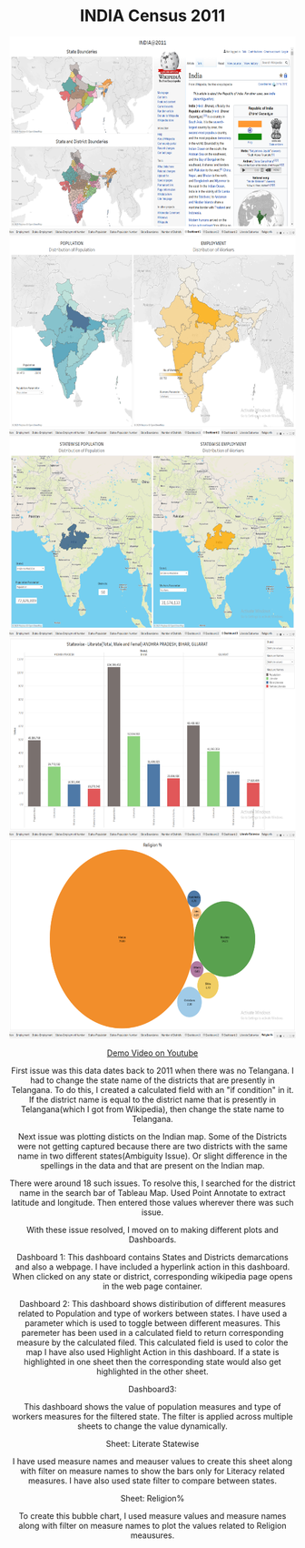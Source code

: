 <h1><center>INDIA Census 2011</center></h1>
<center><img src="images/1.png" width = 600 height = 350></center>





<center><img src="images/2.png" width = 600 height = 350>


<center><img src="images/3.png" width = 600 height = 350></center>

<center><img src="images/4.png" width = 600 height = 350></center>

<center><img src="images/5.png" width = 600 height = 350></center>

<a href="https://youtu.be/SdT4mogSeOk">Demo Video on Youtube</a>

First issue was this data dates back to 2011 when there was no Telangana.
I had to change the state name of the districts that are presently in Telangana.
To do this, I created a calculated field with an "if condition" in it.
If the district name is equal to the district name that is presently in Telangana(which I got from
Wikipedia), then change the state name to Telangana.

Next issue was plotting disticts on the Indian map.
Some of the Districts were not getting captured because 
there are two districts with the same name in two different states(Ambiguity Issue).
Or slight difference in the spellings in the data and that are present on the Indian map.

There were around 18 such issues. To resolve this, I
searched for the district name in the search bar of Tableau Map.
Used Point Annotate to extract latitude and longitude.
Then entered those values wherever there was such issue.


With these issue resolved, I moved on to making different plots and Dashboards.

Dashboard 1:
This dashboard contains States and Districts demarcations and also a webpage.
I have included a hyperlink action in this dashboard.
When clicked on any state or district, corresponding wikipedia page opens in the web page 
container.

Dashboard 2:
This dashboard shows distiribution of different measures related to Population and type of workers
between states.
I have used a parameter which is used to toggle between different measures. This paremeter has
been used in a calculated field to return corresponding measure by the calculated filed.
This calculated field is used to color the map
I have also used Highlight Action in this dashboard.
If a state is highlighted in one sheet then the corresponding state would also get highlighted
in the other sheet.

Dashboard3:

This dashboard shows the value of population measures and 
type of workers measures for the filtered state. 
The filter is applied across multiple sheets to change the value dynamically.

Sheet: Literate Statewise

I have used measure names and meauser values to create this sheet along with filter on 
measure names to show the bars only for Literacy related measures.
I have also used state filter to compare between states.


Sheet: Religion%

To create this bubble chart, I used measure values and measure names along with filter on
measure names to plot the values related to Religion meausures.